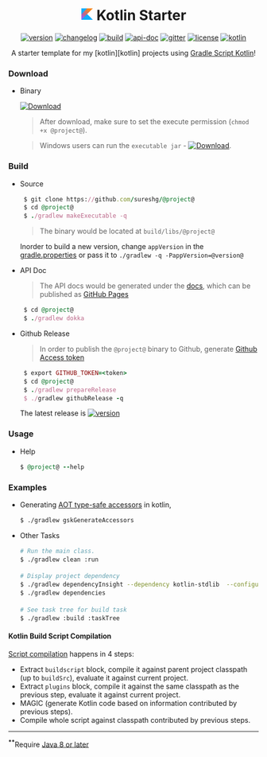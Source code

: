 <div align="center">

# <img src="docs/logos/kotlin-icon.png" alt="Kotlin" width=25 height=25> Kotlin Starter 

 [![version][release-svg]][release-url] [![changelog][cl-svg]][cl-url] [![build][travis-svg]][travis-url] [![api-doc][apidoc-svg]][apidoc-url] [![gitter][gitter-svg]][gitter-url] [![license][license-svg]][license-url] [![kotlin][kotlin-svg]][kotlin-url] 

 A starter template for my [kotlin][kotlin] projects using [Gradle Script Kotlin][gsk]!
 
</div>

### Download

* Binary

   [![Download][release-svg]][download-url]

   > After download, make sure to set the execute permission (`chmod +x @project@`). 
   
   > Windows users can run the `executable jar` - [![Download][execjar-svg]][execjar-url].

### Build

* Source

    ```ruby
     $ git clone https://github.com/sureshg/@project@
     $ cd @project@
     $ ./gradlew makeExecutable -q
    ```
    > The binary would be located at `build/libs/@project@`
    
    Inorder to build a new version, change `appVersion` in the [gradle.properties](gradle.properties) or pass it to `./gradlew -q -PappVersion=@version@`

* API Doc

    > The API docs would be generated under the [docs](docs), which can be published as [GitHub Pages][github-pages]
    
    ```ruby
     $ cd @project@
     $ ./gradlew dokka
    ```
    
* Github Release

    > In order to publish the `@project@` binary to Github, generate [Github Access token][github-token] 
    
    ```ruby
     $ export GITHUB_TOKEN=<token>
     $ cd @project@
     $ ./gradlew prepareRelease
     $ ./gradlew githubRelease -q
    ```
    
    The latest release is [![version][release-svg]][release-url]
    
### Usage

* Help

    ```ruby
    $ @project@ --help
    ```

### Examples

* Generating [AOT type-safe accessors][gsk-aot-doc] in kotlin, 

    ```bash
    $ ./gradlew gskGenerateAccessors
    ```

* Other Tasks

    ```bash
    # Run the main class.
    $ ./gradlew clean :run
    
    # Display project dependency
    $ ./gradlew dependencyInsight --dependency kotlin-stdlib  --configuration compile
    $ ./gradlew dependencies
    
    # See task tree for build task
    $ ./gradlew :build :taskTree
    ```

#### Kotlin Build Script Compilation 

[Script compilation][kotlin-slack-thread] happens in 4 steps:

 - Extract `buildscript` block, compile it against parent project 
   classpath (up to `buildSrc`), evaluate it against current project.
 - Extract `plugins` block,  compile it against the same classpath as 
   the previous step, evaluate it against current project.
 - MAGIC (generate Kotlin code based on information contributed by previous steps).
 - Compile whole script against classpath contributed by previous steps.

-----------------
<sup><b>**</b></sup>Require [Java 8 or later][java-download]

<!-- Badges -->

[apidoc-url]: https://sureshg.github.io/@project@/
[apidoc-svg]: https://img.shields.io/badge/api--doc-latest-ff69b4.svg?style=flat-square

[cl-url]: https://github.com/sureshg/@project@/blob/master/CHANGELOG.md#@changelog@
[cl-svg]: https://img.shields.io/badge/change--log-@versionBadge@-blue.svg?style=flat-square

[release-url]: https://github.com/sureshg/@project@/releases/latest
[download-url]: https://github.com/sureshg/@project@/releases/download/@version@/@project@
[release-svg]: https://img.shields.io/github/release/sureshg/@project@.svg?style=flat-square

[execjar-url]: https://github.com/sureshg/@project@/releases/download/@version@/@project@.jar
[execjar-svg]: https://img.shields.io/badge/exec--jar-@versionBadge@-00BCD4.svg?style=flat-square

[license-url]: https://github.com/sureshg/@project@/blob/master/LICENSE
[license-svg]: https://img.shields.io/github/license/sureshg/@project@.svg?style=flat-square

[travis-url]: https://travis-ci.org/sureshg/@project@/builds
[travis-svg]: https://img.shields.io/travis/sureshg/@project@.svg?style=flat-square

[codecov-url]: https://codecov.io/gh/sureshg/@project@
[codecov-svg]: https://img.shields.io/codecov/c/github/sureshg/@project@.svg?style=flat-square

[coverall-url]: https://coveralls.io/github/sureshg/@project@?branch=master
[coverall-svg]: https://img.shields.io/coveralls/sureshg/@project@.svg?style=flat-square

[total-dl-url]: https://github.com/sureshg/@project@/releases
[total-dl-svg]: https://img.shields.io/github/downloads/sureshg/@project@/total.svg?style=flat-square

[gitter-url]: https://gitter.im/sureshg/@project@
[gitter-svg]: https://img.shields.io/gitter/room/sureshg/@project@.svg

[kotlin-url]: https://kotlinlang.org/
[kotlin-svg]: https://img.shields.io/badge/kotlin-@kotlinBadge@-green.svg?style=flat-square

[gsk]: https://github.com/gradle/gradle-script-kotlin
[gsk-aot-doc]: https://github.com/gradle/gradle-script-kotlin/releases/tag/v0.8.0

[kotlin-slack-thread]: https://kotlinlang.slack.com/archives/gradle/p1488489798002208
[maven-google-mirror]: https://maven-central.storage.googleapis.com
[java-download]: http://www.oracle.com/technetwork/java/javase/downloads/index.html

[github-token]: https://github.com/settings/tokens
[github-pages]: https://pages.github.com/
[github-pages-pub]: https://help.github.com/articles/configuring-a-publishing-source-for-github-pages/

